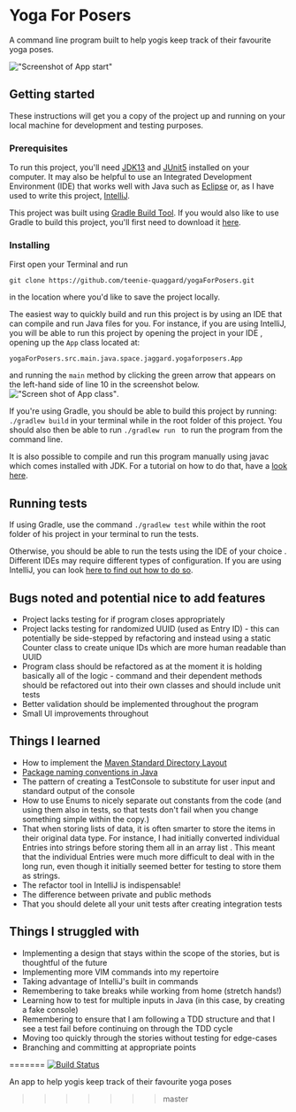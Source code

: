 # Yoga For Posers 

A command line program built to help yogis keep track of their favourite yoga
 poses.
 
!["Screenshot of App start"](https://imgur.com/jxG12k0.jpg)

 ## Getting started
 These instructions will get you a copy of the project up and running on your local machine for development and testing purposes.

 ### Prerequisites
 To run this project, you'll need [JDK13](https://openjdk.java.net/projects/jdk/13/) 
 and [JUnit5](https://junit.org/junit5/) installed on your computer. It may
  also be helpful to use an Integrated Development Environment (IDE) that works
   well with Java such as [Eclipse](https://www.eclipse.org/downloads/packages/) 
  or, as I have used to write this project, [IntelliJ](https://www.jetbrains.com/idea/).
  
   This project was built using [Gradle Build Tool](https://gradle.org/). If you
    would also like to use Gradle to build this project, you'll first need to
     download it [here](https://gradle.org/install/). 
  
 ### Installing
 First open your Terminal and run 
 
 ```git clone https://github.com/teenie-quaggard/yogaForPosers.git```
 
 in the location where you'd like to save the project locally. 
 
 The easiest way to quickly build and run this project is by using an IDE that
  can compile and run Java files for you. For instance, if you are using
   IntelliJ, you will be able to run this project by opening the project in your IDE
  , opening up the ```App``` class located at: 
  
   ```yogaForPosers.src.main.java.space.jaggard.yogaforposers.App```
   
   and running the ```main``` method by clicking the green arrow that appears
    on the left-hand side of line 10 in the screenshot below.  
    !["Screen shot of App class"](https://imgur.com/Fx60bUY.jpg).

   If you're using Gradle, you should be able to build this project by
    running: ```./gradlew build``` in your terminal while in the root folder
     of this project. You should also then be able to run ```./gradlew run
     ``` to run the program from the command line.
     
   It is also possible to compile and run this program manually using javac
      which comes installed with JDK. For a tutorial on how to do that, have a 
   [look here](https://users.soe.ucsc.edu/~eaugusti/archive/102-winter16/misc/howToCompileAndRunFromCommandLine.html).
 
 ## Running tests
If using Gradle, use the command ```./gradlew test``` while within the root
 folder of his project in your terminal to run the tests.
 
 Otherwise, you should be able to run the tests using the IDE of your choice
. Different IDEs may require different types of configuration. If you are
  using IntelliJ, you can look [here to find out how to do so](https://www.jetbrains.com/help/idea/creating-run-debug-configuration-for-tests.html).

## Bugs noted and potential nice to add features
- Project lacks testing for if program closes appropriately
- Project lacks testing for randomized UUID (used as Entry ID) - this can
 potentially be side-stepped by refactoring and instead using a static Counter
  class to create unique IDs which are more human readable than UUID
- Program class should be refactored as at the moment it is holding basically
 all of the logic - command and their dependent methods should be refactored
  out into their own classes and should include unit tests
- Better validation should be implemented throughout the program
- Small UI improvements throughout

 ## Things I learned
 - How to implement the [Maven Standard Directory Layout](https://maven.apache.org/guides/introduction/introduction-to-the-standard-directory-layout.html)
 - [Package naming conventions in Java](https://docs.oracle.com/javase/tutorial/java/package/namingpkgs.html)
 - The pattern of creating a TestConsole to substitute for user input and
  standard output of the console
- How to use Enums to nicely separate out constants from the code (and using
 them also in tests, so that tests don't fail when you change something
  simple within the copy.)
- That when storing lists of data, it is often smarter to store the
 items in their original data type. For instance, I had initially converted
  individual Entries into strings before storing them all in an array list
  . This meant that the individual Entries were much more difficult to deal
   with in the long run, even though it initially seemed better for testing
    to store them as strings.
- The refactor tool in IntelliJ is indispensable! 
- The difference between private and public methods
- That you should delete all your unit tests after creating integration tests
 
 ## Things I struggled with
- Implementing a design that stays within the scope of the stories, but is
 thoughtful of the future
- Implementing more VIM commands into my repertoire
- Taking advantage of IntelliJ's built in commands
- Remembering to take breaks while working from home (stretch hands!)
- Learning how to test for multiple inputs in Java (in this case, by creating
 a fake console)
- Remembering to ensure that I am following a TDD structure and that I see a
  test fail before continuing on through the TDD cycle
- Moving too quickly through the stories without testing for edge-cases
- Branching and committing at appropriate points
 

=======
[![Build Status](https://travis-ci.org/teenie-quaggard/yogaForPosers.svg?branch=master)](https://travis-ci.org/teenie-quaggard/yogaForPosers)

An app to help yogis keep track of their favourite yoga poses
>>>>>>> master
